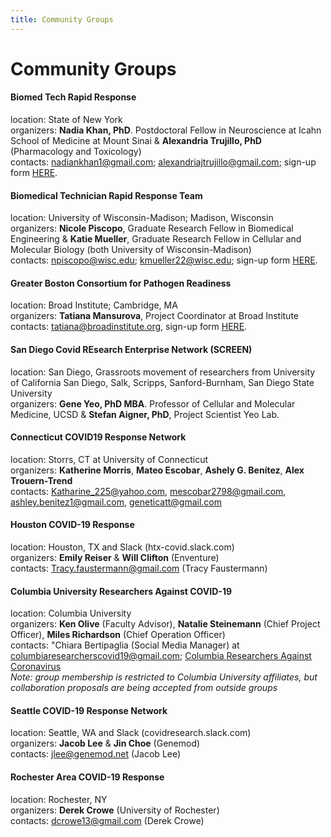 ```yaml
---
title: Community Groups
---
```


# Community Groups

#### Biomed Tech Rapid Response
location: State of New York\
organizers: **Nadia Khan, PhD**. Postdoctoral Fellow in Neuroscience at Icahn School of Medicine at Mount Sinai & **Alexandria Trujillo, PhD** (Pharmacology and Toxicology)\
contacts: nadiankhan1@gmail.com; alexandriajtrujillo@gmail.com; sign-up form [HERE](https://docs.google.com/forms/d/e/1FAIpQLSfIo7HMJYOuJmDeCG0Is2FLvGHzeU3WN47kcQB7t-fXuYu7XA/viewform).

#### Biomedical Technician Rapid Response Team
location: University of Wisconsin-Madison; Madison, Wisconsin\
organizers: **Nicole Piscopo**, Graduate Research Fellow in Biomedical Engineering & **Katie Mueller**, Graduate Research Fellow in Cellular and Molecular Biology (both University of Wisconsin-Madison)\
contacts: npiscopo@wisc.edu; kmueller22@wisc.edu; sign-up form [HERE](https://docs.google.com/forms/d/e/1FAIpQLSfpZv1Nu0tqAxxoCFSOOQ8WkRKcf_AdRiPXoPtEBPZgc-OCwA/viewform).

#### Greater Boston Consortium for Pathogen Readiness
location: Broad Institute; Cambridge, MA\
organizers: **Tatiana Mansurova**, Project Coordinator at Broad Institute\
contacts: tatiana@broadinstitute.org, sign-up form [HERE](https://docs.google.com/forms/d/e/1FAIpQLScmuCXJib_AF0_eRp43Jp9IQlhU4TpNFv1_xSQIxuvhXh2BWA/viewform).

#### San Diego Covid REsearch Enterprise Network (SCREEN)
location: San Diego, Grassroots movement of researchers from University of California San Diego, Salk, Scripps, Sanford-Burnham, San Diego State University\
organizers: **Gene Yeo, PhD MBA**. Professor of Cellular and Molecular Medicine, UCSD & **Stefan Aigner, PhD**, Project Scientist Yeo Lab.

#### Connecticut COVID19 Response Network
location: Storrs, CT at University of Connecticut\
organizers: **Katherine Morris**, **Mateo Escobar**, **Ashely G. Benítez**, **Alex Trouern-Trend**\
contacts: Katharine_225@yahoo.com, mescobar2798@gmail.com, ashley.benitez1@gmail.com, geneticatt@gmail.com

#### Houston COVID-19 Response
location: Houston, TX and Slack (htx-covid.slack.com)\
organizers: **Emily Reiser** & **Will Clifton** (Enventure)\
contacts: Tracy.faustermann@gmail.com (Tracy Faustermann)

#### Columbia University Researchers Against COVID-19
location: Columbia University\
organizers: **Ken Olive** (Faculty Advisor), **Natalie Steinemann** (Chief Project Officer), **Miles Richardson** (Chief Operation Officer)\
contacts: "Chiara Bertipaglia (Social Media Manager) at columbiaresearcherscovid19@gmail.com; [Columbia Researchers Against Coronavirus](https://www.olivelab.org/columbia-researchers-against-coronavirus.html)\
*Note: group membership is restricted to Columbia University affiliates, but collaboration proposals are being accepted from outside groups*

#### Seattle COVID-19 Response Network
location: Seattle, WA and Slack (covidresearch.slack.com)\
organizers: **Jacob Lee** & **Jin Choe** (Genemod)\
contacts: jlee@genemod.net (Jacob Lee)

#### Rochester Area COVID-19 Response
location: Rochester, NY\
organizers: **Derek Crowe** (University of Rochester)\
contacts: dcrowe13@gmail.com (Derek Crowe)
